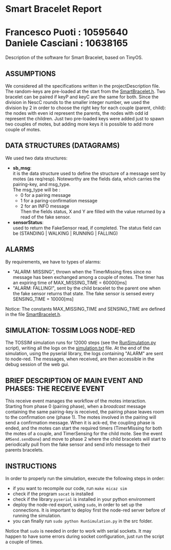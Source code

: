 Smart Bracelet Report
===
Francesco Puoti : 10595640 \
Daniele Casciani : 10638165
===

Description of the software for Smart Bracelet, based on TinyOS.

## ASSUMPTIONS
We considered all the specifications written in the projectDescription file. The random-keys are pre-loaded at the start from the [SmartBracelet.h](./src/SmartBracelet.h).
Two bracelet can be paired if keyP and keyC are the same for both. Since the division in NescC rounds to the smaller integer number, we used the division by 2 in order to choose the right key for each couple (parent, child): the nodes with even id represent the parents, the nodes with odd id represent the children. Just two pre-loaded keys were added just to spawn two couples of motes, but adding more keys it is possible to add more couple of motes.

## DATA STRUCTURES (DATAGRAMS)

We used two data structures:
- **sb_msg**: \
    it is the data structure used to define the structure of a message sent by motes (as req/resp). Noteworthy are the fields data, which carries the pairing-key, and msg_type.\
    The msg_type will be :
    - 0 for a pairing message
    - 1 for a paring-confirmation message
    - 2 for an INFO message \
    Then the fields status, X and Y are filled with the value returned by a read of the fake sensor.
- **sensorStatus**: \
    used to return the FakeSensor read, if completed. The status field can be (STANDING | WALKING | RUNNING | FALLING)



## ALARMS

By requirements, we have to types of alarms:
- "ALARM: MISSING", thrown when the TimerMissing fires since no message has been exchanged among a couple of motes. The timer has an expiring time of MAX_MISSING_TIME = 60000[ms]
- "ALARM: FALLING!", sent by the child bracelet to the parent one when the fake sensor returns that state. The fake sensor is sensed every SENSING_TIME = 10000[ms]

Notice: The constants MAX_MISSING_TIME and SENSING_TIME are defined in the file [SmartBracelet.h](./src/SmartBracelet.h).




## SIMULATION: TOSSIM LOGS NODE-RED

The TOSSIM simulation runs for 12000 steps (see the [RunSimulation.py](src/RunSimulation.py) script), writing all the logs on the [simulation.txt](src/simulation.txt) file.
At the end of the simulation, using the pyserial library, the logs containing "ALARM" are sent to node-red. The messages, when received, are then accessible in the debug session of the web gui.



## BRIEF DESCRIPTION OF MAIN EVENT AND PHASES: THE RECEIVE EVENT 
  This receive event manages the workflow of the motes interaction. \
  Starting from phase 0 (pairing phase), when a *broadcast* message containing the same pairing-key is received, the pairing phase leaves room to the confirmation one (phase 1). The motes involved in the pairing will send a confirmation message. When it is ack-ed, the coupling phase is ended, and the motes can start the required timers (TimerMissing for both the motes of a couple, and TimerSensing for the child mote. See the event `AMSend.sendDone`) and move to phase 2 where the child bracelets will start to periodically pull from the fake sensor and send info message to their parents bracelets.



## INSTRUCTIONS
In order to properly run the simulation, execute the following steps in order:
- if you want to recompile our code, run `make micaz sim`
- check if the program `socat` is installed
- check if the library `pyserial` is installed in your python environment
- deploy the node-red export, using `sudo`, in order to set up the connections. It is important to deploy first the node-red server before of running the simulation.
- you can finally run `sudo python RunSimulation.py` in the src folder.

Notice that `sudo` is needed in order to work with serial sockets. It may happen to have some errors during socket configuration, just run the script a couple of times.
